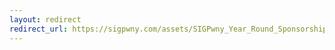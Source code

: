 ```yaml
---
layout: redirect
redirect_url: https://sigpwny.com/assets/SIGPwny_Year_Round_Sponsorship_2023.pdf
---
```

